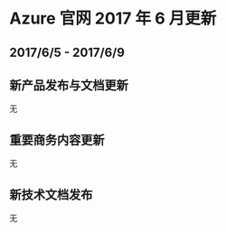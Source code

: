 <properties
	pageTitle="Azure 官网往期更新 6月 | Azure"
    description="Azure 官网往期更新 6月"
    services=""
    documentationCenter=""
    authors=""
    manager=""
    editor=""
    tags=""/>

<tags ms.service="weekly-updates" ms.date="" wacn.date="" wacn.lang="cn"/>

# Azure 官网 2017 年 6 月更新
## 2017/6/5 - 2017/6/9
## 新产品发布与文档更新
无

## 重要商务内容更新
无

## 新技术文档发布
无